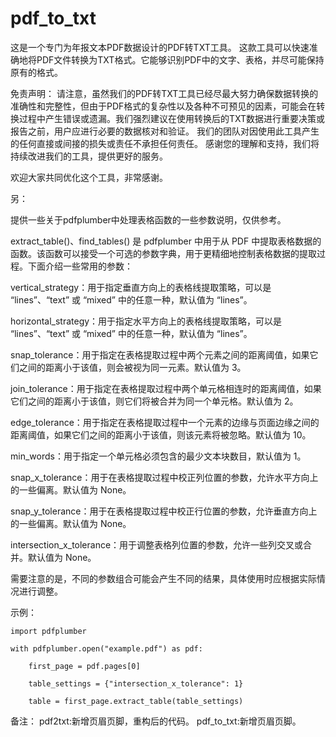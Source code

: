 # pdf_to_txt
这是一个专门为年报文本PDF数据设计的PDF转TXT工具。
这款工具可以快速准确地将PDF文件转换为TXT格式。它能够识别PDF中的文字、表格，并尽可能保持原有的格式。

免责声明：
请注意，虽然我们的PDF转TXT工具已经尽最大努力确保数据转换的准确性和完整性，但由于PDF格式的复杂性以及各种不可预见的因素，可能会在转换过程中产生错误或遗漏。我们强烈建议在使用转换后的TXT数据进行重要决策或报告之前，用户应进行必要的数据核对和验证。
我们的团队对因使用此工具产生的任何直接或间接的损失或责任不承担任何责任。
感谢您的理解和支持，我们将持续改进我们的工具，提供更好的服务。


欢迎大家共同优化这个工具，非常感谢。

另：

提供一些关于pdfplumber中处理表格函数的一些参数说明，仅供参考。

extract_table()、find_tables() 是 pdfplumber 中用于从 PDF 中提取表格数据的函数。该函数可以接受一个可选的参数字典，用于更精细地控制表格数据的提取过程。下面介绍一些常用的参数：

vertical_strategy：用于指定垂直方向上的表格线提取策略，可以是 “lines”、“text” 或 “mixed” 中的任意一种，默认值为 “lines”。

horizontal_strategy：用于指定水平方向上的表格线提取策略，可以是 “lines”、“text” 或 “mixed” 中的任意一种，默认值为 “lines”。

snap_tolerance：用于指定在表格提取过程中两个元素之间的距离阈值，如果它们之间的距离小于该值，则会被视为同一元素。默认值为 3。

join_tolerance：用于指定在表格提取过程中两个单元格相连时的距离阈值，如果它们之间的距离小于该值，则它们将被合并为同一个单元格。默认值为 2。

edge_tolerance：用于指定在表格提取过程中一个元素的边缘与页面边缘之间的距离阈值，如果它们之间的距离小于该值，则该元素将被忽略。默认值为 10。

min_words：用于指定一个单元格必须包含的最少文本块数目，默认值为 1。

snap_x_tolerance：用于在表格提取过程中校正列位置的参数，允许水平方向上的一些偏离。默认值为 None。

snap_y_tolerance：用于在表格提取过程中校正行位置的参数，允许垂直方向上的一些偏离。默认值为 None。

intersection_x_tolerance：用于调整表格列位置的参数，允许一些列交叉或合并。默认值为 None。

需要注意的是，不同的参数组合可能会产生不同的结果，具体使用时应根据实际情况进行调整。

示例：

    import pdfplumber

    with pdfplumber.open("example.pdf") as pdf:

        first_page = pdf.pages[0]
        
        table_settings = {"intersection_x_tolerance": 1}
        
        table = first_page.extract_table(table_settings)
    
备注：
pdf2txt:新增页眉页脚，重构后的代码。
pdf_to_txt:新增页眉页脚。



